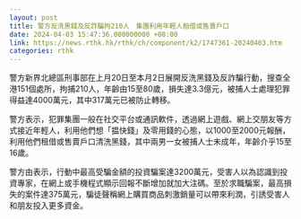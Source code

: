 ```yaml
---
layout: post
title: 警方反洗黑錢及反詐騙拘210人　集團利用年輕人租借或售賣戶口
date: 2024-04-03 15:47:36.000000000 +08:00
link: https://news.rthk.hk/rthk/ch/component/k2/1747361-20240403.htm
categories: rthk
---
```


警方新界北總區刑事部在上月20日至本月2日展開反洗黑錢及反詐騙行動，搜查全港151個處所，拘捕210人，年齡由15至80歲，損失達3.3億元，被捕人士處理犯罪得益達4000萬元，其中317萬元已被防止轉移。

警方表示，犯罪集團一般在社交平台或通訊軟件，透過網上遊戲、網上交朋友等方式接近年輕人，利用他們想「揾快錢」及零用錢的心態，以1000至2000元報酬，利用他們租借或售賣戶口清洗黑錢，其中兩男一女被捕人士未成年，年齡介乎15至16歲。

警方由表示，行動中最高受騙金額的投資騙案達3200萬元，受害人以為認識到投資專家，在網上或手機程式顯示回報不斷增加就加大注碼。至於求職騙案，最高損失的案件達375萬元，騙徒聲稱網上購買商品刺激銷量可以帶來利潤，引誘受害人和朋友投入更多資金。
